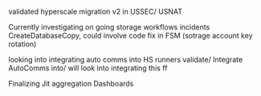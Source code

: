 
validated hyperscale migration v2 in USSEC/ USNAT

Currently investigating on going storage workflows incidents
CreateDatabaseCopy, could involve code fix in FSM (sotrage account key rotation)

looking into integrating auto comms into HS runners validate/ Integrate AutoComms into/ will look into integrating this ff

Finalizing Jit aggregation Dashboards



